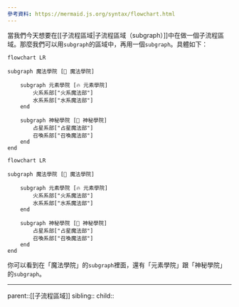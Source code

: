```yaml
---
參考資料: https://mermaid.js.org/syntax/flowchart.html
---
```

當我們今天想要在[[子流程區域|子流程區域（subgraph）]]中在做一個子流程區域。那麼我們可以用`subgraph`的區域中，再用一個`subgraph`。具體如下：
```Mermaid
flowchart LR

subgraph 魔法學院 [🏰 魔法學院]

    subgraph 元素學院 [🔥 元素學院]
        火系系部["火系魔法部"]
        水系系部["水系魔法部"]
    end

    subgraph 神秘學院 [🌙 神秘學院]
        占星系部["占星魔法部"]
        召喚系部["召喚魔法部"]
    end
end
```
```mermaid
flowchart LR

subgraph 魔法學院 [🏰 魔法學院]

    subgraph 元素學院 [🔥 元素學院]
        火系系部["火系魔法部"]
        水系系部["水系魔法部"]
    end

    subgraph 神秘學院 [🌙 神秘學院]
        占星系部["占星魔法部"]
        召喚系部["召喚魔法部"]
    end
end
```
你可以看到在「魔法學院」的`subgraph`裡面，還有「元素學院」跟「神秘學院」的`subgraph`。
- - -
parent::[[子流程區域]]
sibling::
child::